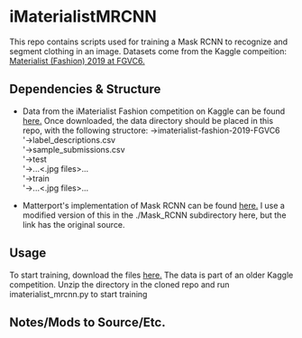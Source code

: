 # iMaterialistMRCNN
This repo contains scripts used for training a Mask RCNN to recognize and segment clothing in an image. Datasets come from the Kaggle compeition: [Materialist (Fashion) 2019 at FGVC6.](https://www.kaggle.com/c/imaterialist-fashion-2019-FGVC6/overview)

## Dependencies & Structure
  * Data from the iMaterialist Fashion competition on Kaggle can be found [here.](https://www.kaggle.com/c/imaterialist-fashion-2019-FGVC6/data) Once downloaded, the data directory should be placed in this repo, with the following structore:
  ->imaterialist-fashion-2019-FGVC6    
    '->label_descriptions.csv  
    '->sample_submissions.csv  
    '->test  
      '->...<.jpg files>...  
    '->train  
      '->...<.jpg files>...  
      
  * Matterport's implementation of Mask RCNN can be found [here.](https://github.com/matterport/Mask_RCNN) I use a modified version of this in the ./Mask_RCNN subdirectory here, but the link has the original source.
  
## Usage
To start training, download the files [here.](https://www.kaggle.com/c/imaterialist-fashion-2019-FGVC6/data) The data is part of an older Kaggle competition. Unzip the directory in the cloned repo and run imaterialist_mrcnn.py to start training

## Notes/Mods to Source/Etc.

